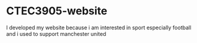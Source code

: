 # CTEC3905-website
I developed my website because i am interested in sport especially football and i used to support manchester united
